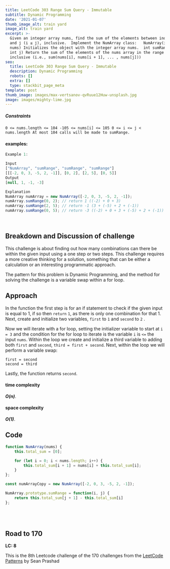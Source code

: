 ```yaml
---
title: LeetCode 303 Range Sum Query - Immutable
subtitle: Dynamic Programming
date: '2021-01-07'
thumb_image_alt: train yard
image_alt: train yard
excerpt: >-
  Given an integer array nums, find the sum of the elements between indices i
  and j (i ≤ j), inclusive.  Implement the NumArray class:   NumArray(int[]
  nums) Initializes the object with the integer array nums.  int sumRange(int i,
  int j) Return the sum of the elements of the nums array in the range [i, j]
  inclusive (i.e., sum(nums[i], nums[i + 1], ... , nums[j]))
seo:
  title: LeetCode 303 Range Sum Query - Immutable
  description: Dynamic Programming
  robots: []
  extra: []
  type: stackbit_page_meta
template: post
thumb_image: images/max-vertsanov-qvRuue12Huw-unsplash.jpg
image: images/mighty-lime.jpg
---
```

##### Constraints


`0 <= nums.length <= 104
-105 <= nums[i] <= 105
0 <= i <= j < nums.length
At most 104 calls will be made to sumRange.
`

#### examples:


```javascript
Example 1:

Input
["NumArray", "sumRange", "sumRange", "sumRange"]
[[[-2, 0, 3, -5, 2, -1]], [0, 2], [2, 5], [0, 5]]
Output
[null, 1, -1, -3]

Explanation
NumArray numArray = new NumArray([-2, 0, 3, -5, 2, -1]);
numArray.sumRange(0, 2); // return 1 ((-2) + 0 + 3)
numArray.sumRange(2, 5); // return -1 (3 + (-5) + 2 + (-1)) 
numArray.sumRange(0, 5); // return -3 ((-2) + 0 + 3 + (-5) + 2 + (-1))
```
<br>

## Breakdown and Discussion of challenge

This challenge is about finding out how many combinations can there be within the given input using a one step or two steps. This challenge requires a more creative thinking for a solution, something that can be either a calculation or an interesting programmatic approach.

The pattern for this problem is Dynamic Programming, and the method for solving the challenge is a variable swap within a for loop.


## Approach

In the function the first step is for an if statement to check if the given input is equal to 1, if so then `return` `1`, as there is only  one combination for that 1. Next, create and initialize two variables, `first` to `1` and `second` to `2` . 

Now we will iterate with a for loop, setting the initializer variable to start at `i = 3` and the condition for the for loop to iterate is the variable `i` is `<=` the input `nums`. Within the loop we create and initialize a third variable to adding both `first` and `second`, `third = first + second`. Next, within the loop we will perform a variable swap:

`first = second` <br>
`second = third`

Lastly, the function returns `second`.


#### time complexity

 _**O(n)**_.

#### space complexity

_***O(1)***_.

## Code

```javascript
function NumArray(nums) {
    this.total_sum = [0];

    for (let i = 0; i < nums.length; i++) {
        this.total_sum[i + 1] = nums[i] + this.total_sum[i];
    }
};

const numArrayCopy = new NumArray([-2, 0, 3, -5, 2, -1]);

NumArray.prototype.sumRange = function(i, j) {
    return this.total_sum[j + 1] - this.total_sum[i]
};
```

<br>
<br>

## Road to 170

**LC: 8**

This is the 8th Leetcode challenge of the 170 challenges from the [LeetCode Patterns](https://seanprashad.com/leetcode-patterns/) by Sean Prashad